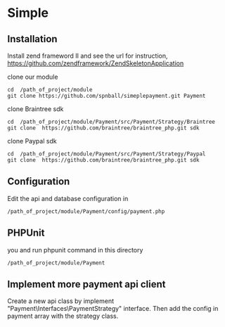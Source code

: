 Simple 
=======================


Installation
------------
Install zend frameword II and see the url for instruction, 
https://github.com/zendframework/ZendSkeletonApplication
    
clone our module

    cd  /path_of_project/module
    git clone https://github.com/spnball/simeplepayment.git Payment
    
clone Braintree sdk

    cd  /path_of_project/module/Payment/src/Payment/Strategy/Braintree
    git clone  https://github.com/braintree/braintree_php.git sdk
    
clone Paypal sdk

    cd  /path_of_project/module/Payment/src/Payment/Strategy/Paypal
    git clone  https://github.com/braintree/braintree_php.git sdk
    
Configuration
-------------
Edit the api and database configuration in 

    /path_of_project/module/Payment/config/payment.php
    
PHPUnit
-------
you and run phpunit command in this directory

    /path_of_project/module/Payment
    
Implement more payment api client
---------------------------------
Create a new api class by implement "Payment\Interfaces\PaymentStrategy" interface. Then add the config in payment array with the strategy class.     
